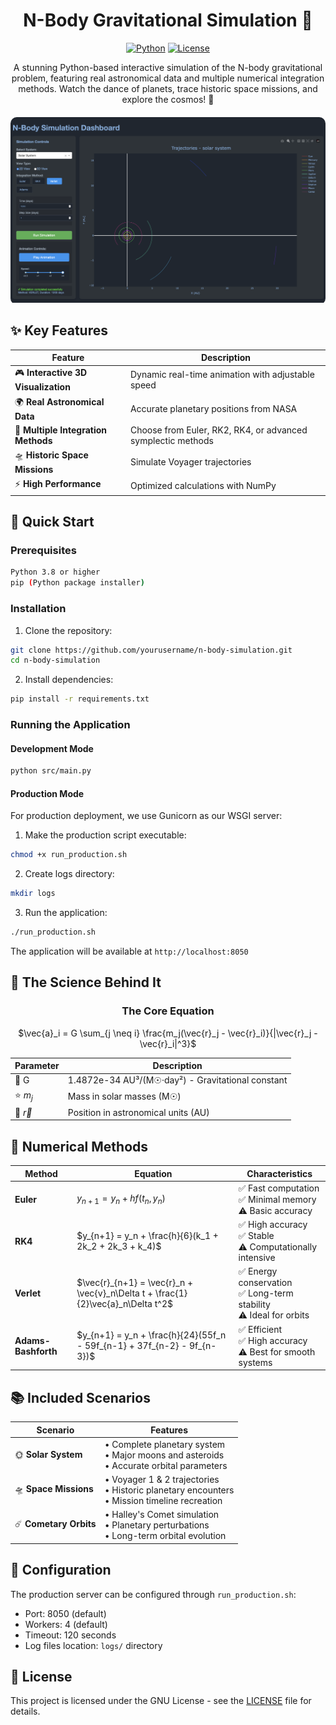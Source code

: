 <div align="center">

# N-Body Gravitational Simulation 🌌

[![Python](https://img.shields.io/badge/Python-3.8%2B-blue.svg)](https://www.python.org/)
[![License](https://img.shields.io/badge/License-GNU-green.svg)](LICENSE)

A stunning Python-based interactive simulation of the N-body gravitational problem, featuring real astronomical data and multiple numerical integration methods. Watch the dance of planets, trace historic space missions, and explore the cosmos! 🚀

<div style="border-radius: 10px; overflow: hidden; margin: 20px 0;">
    <img src="asset/simulation_example.png" alt="N-Body Simulation Demo" width="800"/>
</div>

</div>

## ✨ Key Features

<div align="center">

| Feature | Description |
|---------|-------------|
| 🎮 **Interactive 3D Visualization** | Dynamic real-time animation with adjustable speed |
| 🌍 **Real Astronomical Data** | Accurate planetary positions from NASA |
| 🧮 **Multiple Integration Methods** | Choose from Euler, RK2, RK4, or advanced symplectic methods |
| 🛸 **Historic Space Missions** | Simulate Voyager trajectories |
| ⚡ **High Performance** | Optimized calculations with NumPy |

</div>

## 🚀 Quick Start

### Prerequisites
```bash
Python 3.8 or higher
pip (Python package installer)
```

### Installation

1. Clone the repository:
```bash
git clone https://github.com/yourusername/n-body-simulation.git
cd n-body-simulation
```

2. Install dependencies:
```bash
pip install -r requirements.txt
```

### Running the Application

#### Development Mode
```bash
python src/main.py
```

#### Production Mode
For production deployment, we use Gunicorn as our WSGI server:

1. Make the production script executable:
```bash
chmod +x run_production.sh
```

2. Create logs directory:
```bash
mkdir logs
```

3. Run the application:
```bash
./run_production.sh
```

The application will be available at `http://localhost:8050`

## 🎯 The Science Behind It

<div align="center">

### The Core Equation

$\vec{a}_i = G \sum_{j \neq i} \frac{m_j(\vec{r}_j - \vec{r}_i)}{|\vec{r}_j - \vec{r}_i|^3}$

| Parameter | Description |
|-----------|-------------|
| 🔰 G | 1.4872e-34 AU³/(M☉·day²) - Gravitational constant |
| ⭐ $m_j$ | Mass in solar masses (M☉) |
| 📏 $\vec{r}$ | Position in astronomical units (AU) |

</div>

## 🧮 Numerical Methods

| Method | Equation | Characteristics |
|--------|----------|----------------|
| **Euler** | $y_{n+1} = y_n + h f(t_n, y_n)$ | ✅ Fast computation<br>✅ Minimal memory<br>⚠️ Basic accuracy |
| **RK4** | $y_{n+1} = y_n + \frac{h}{6}(k_1 + 2k_2 + 2k_3 + k_4)$ | ✅ High accuracy<br>✅ Stable<br>⚠️ Computationally intensive |
| **Verlet** | $\vec{r}_{n+1} = \vec{r}_n + \vec{v}_n\Delta t + \frac{1}{2}\vec{a}_n\Delta t^2$ | ✅ Energy conservation<br>✅ Long-term stability<br>⚠️ Ideal for orbits |
| **Adams-Bashforth** | $y_{n+1} = y_n + \frac{h}{24}(55f_n - 59f_{n-1} + 37f_{n-2} - 9f_{n-3})$ | ✅ Efficient<br>✅ High accuracy<br>⚠️ Best for smooth systems |

## 📚 Included Scenarios


| Scenario | Features |
|----------|-----------|
| 🌞 **Solar System** | • Complete planetary system<br>• Major moons and asteroids<br>• Accurate orbital parameters |
| 🛸 **Space Missions** | • Voyager 1 & 2 trajectories<br>• Historic planetary encounters<br>• Mission timeline recreation |
| ☄️ **Cometary Orbits** | • Halley's Comet simulation<br>• Planetary perturbations<br>• Long-term orbital evolution |

## 🔧 Configuration

The production server can be configured through `run_production.sh`:
- Port: 8050 (default)
- Workers: 4 (default)
- Timeout: 120 seconds
- Log files location: `logs/` directory

## 📝 License

This project is licensed under the GNU License - see the [LICENSE](LICENSE) file for details.